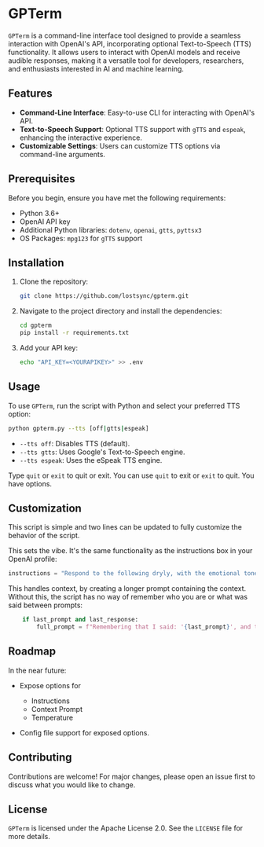 # GPTerm

`GPTerm` is a command-line interface tool designed to provide a seamless interaction with OpenAI's API, incorporating optional Text-to-Speech (TTS) functionality. It allows users to interact with OpenAI models and receive audible responses, making it a versatile tool for developers, researchers, and enthusiasts interested in AI and machine learning.

## Features

- **Command-Line Interface**: Easy-to-use CLI for interacting with OpenAI's API.
- **Text-to-Speech Support**: Optional TTS support with `gTTS` and `espeak`, enhancing the interactive experience.
- **Customizable Settings**: Users can customize TTS options via command-line arguments.

## Prerequisites

Before you begin, ensure you have met the following requirements:

- Python 3.6+
- OpenAI API key
- Additional Python libraries: `dotenv`, `openai`, `gtts`, `pyttsx3`
- OS Packages: `mpg123` for `gTTS` support

## Installation

1. Clone the repository:
   ```bash
   git clone https://github.com/lostsync/gpterm.git
   ```
2. Navigate to the project directory and install the dependencies:
   ```bash
   cd gpterm
   pip install -r requirements.txt
   ```
3. Add your API key:
   ```bash
   echo "API_KEY=<YOURAPIKEY>" >> .env
   ```

## Usage

To use `GPTerm`, run the script with Python and select your preferred TTS option:

```bash
python gpterm.py --tts [off|gtts|espeak]
```

- `--tts off`: Disables TTS (default).
- `--tts gtts`: Uses Google's Text-to-Speech engine.
- `--tts espeak`: Uses the eSpeak TTS engine.

Type `quit` or `exit` to quit or exit. You can use `quit` to exit or `exit` to quit. You have options.

## Customization

This script is simple and two lines can be updated to fully customize the behavior of the script. 

This sets the vibe. It's the same functionality as the instructions box in your OpenAI profile:
```python
instructions = "Respond to the following dryly, with the emotional tone of an AI that is not particularly impressed with the dystopia humanity is creating: "
```

This handles context, by creating a longer prompt containing the context. Without this, the script has no way of remember who you are or what was said between prompts:
```python
    if last_prompt and last_response:
        full_prompt = f"Remembering that I said: '{last_prompt}', and that you responded with this: '{last_response}', and being mindful of the potential to change topics, please respond to what I have said next, which is this: {prompt}"
```

## Roadmap

In the near future:

- Expose options for
   - Instructions
   - Context Prompt
   - Temperature

- Config file support for exposed options.

## Contributing

Contributions are welcome! For major changes, please open an issue first to discuss what you would like to change.

## License

`GPTerm` is licensed under the Apache License 2.0. See the `LICENSE` file for more details.
